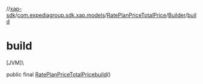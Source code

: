 //[xap-sdk](../../../../index.md)/[com.expediagroup.sdk.xap.models](../../index.md)/[RatePlanPriceTotalPrice](../index.md)/[Builder](index.md)/[build](build.md)

# build

[JVM]\

public final [RatePlanPriceTotalPrice](../index.md)[build](build.md)()
